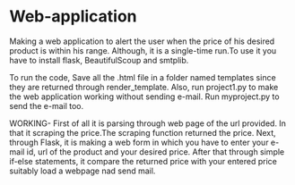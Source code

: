 # Web-application
Making a web application to alert the user when the price of his desired product is within his range.
Although, it  is a single-time run.To use it you have to install flask, BeautifulScoup and smtplib.

To run the code, Save all the .html file in a folder named templates since they are returned through render_template.
Also, run project1.py to make the web application working without sending e-mail. Run myproject.py to send the e-mail too.

WORKING-
First of all it is parsing through web page of the url provided. In that it scraping the price.The scraping function returned the price.
Next, through Flask, it is making a web form in which you have to enter your e-mail id, url of the product and your desired price.
After that through simple if-else statements, it compare the returned price with your entered price suitably load a webpage nad send mail.

